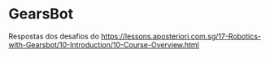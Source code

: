 # GearsBot
Respostas dos desafios do https://lessons.aposteriori.com.sg/17-Robotics-with-Gearsbot/10-Introduction/10-Course-Overview.html

